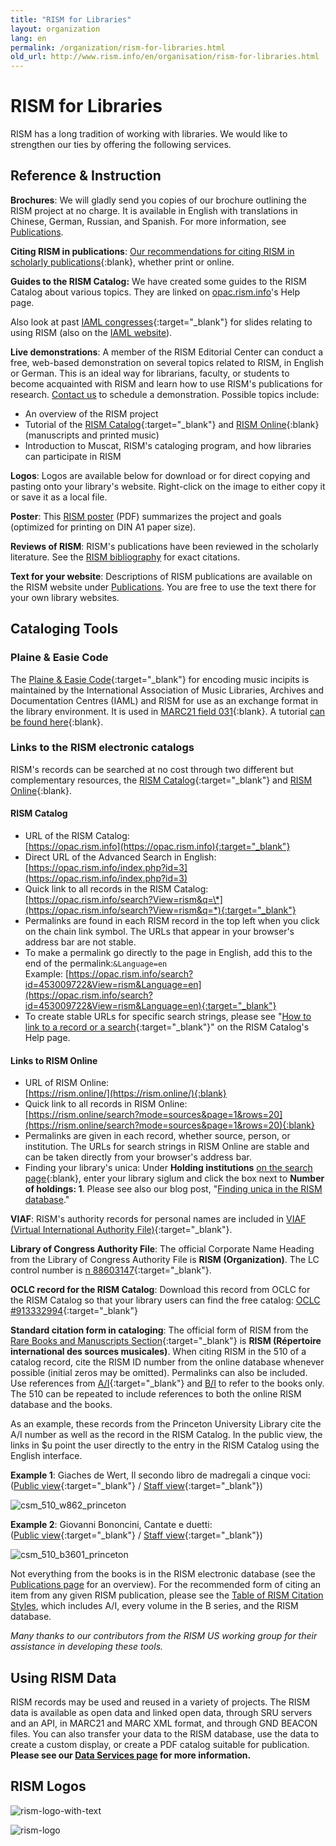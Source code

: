 ```yaml
---
title: "RISM for Libraries"
layout: organization
lang: en
permalink: /organization/rism-for-libraries.html
old_url: http://www.rism.info/en/organisation/rism-for-libraries.html
---
```


# RISM for Libraries

RISM has a long tradition of working with libraries. We would like to strengthen our ties by offering the following services.

## Reference & Instruction

**Brochures**: We will gladly send you copies of our brochure outlining the RISM project at no charge. It is available in English with translations in Chinese, German, Russian, and Spanish. For more information, see [Publications](/publications/brochures.html).

**Citing RISM in publications**: [Our recommendations for citing RISM in scholarly publications](https://rism.info/new_at_rism/2022/05/19/how-to-cite-rism.html){:blank}, whether print or online.  

**Guides to the RISM Catalog:** We have created some guides to the RISM Catalog about various topics. They are linked on [opac.rism.info](http://opac.rism.info)'s Help page.

Also look at past [IAML congresses](/publications.html){:target="_blank"} for slides relating to using RISM (also on the [IAML website](http://www.iaml.info/r-projects)).

**Live demonstrations**: A member of the RISM Editorial Center can conduct a free, web-based demonstration on several topics related to RISM, in English or German. This is an ideal way for librarians, faculty, or students to become acquainted with RISM and learn how to use RISM's publications for research. [Contact us](mailto:contact@rism.info) to schedule a demonstration. Possible topics include:

* An overview of the RISM project
* Tutorial of the [RISM Catalog](https://opac.rism.info/){:target="_blank"} and [RISM Online](https://rism.online/){:blank} (manuscripts and printed music)
* Introduction to Muscat, RISM's cataloging program, and how libraries can participate in RISM

**Logos**: Logos are available below for download or for direct copying and pasting onto your library's website. Right-click on the image to either copy it or save it as a local file.

**Poster**: This [RISM poster](/resources/organization/2019_RISM_poster_web_A1.pdf) (PDF) summarizes the project and goals (optimized for printing on DIN A1 paper size).

**Reviews of RISM**: RISM's publications have been reviewed in the scholarly literature. See the [RISM bibliography](/publications/bibliography.html) for exact citations.

**Text for your website**: Descriptions of RISM publications are available on the RISM website under [Publications](/publications.html). You are free to use the text there for your own library websites.

## Cataloging Tools

### Plaine & Easie Code  
The [Plaine & Easie Code](https://www.iaml.info/plaine-easie-code){:target="_blank"} for encoding music incipits is maintained by the International Association of Music Libraries, Archives and Documentation Centres (IAML) and RISM for use as an exchange format in the library environment. It is used in [MARC21 field 031](https://www.loc.gov/marc/bibliographic/bd031.html){:blank}. A tutorial [can be found here](/new_at_rism/2021/06/10/plaine-easie-code-new-tutorial.html){:blank}.

### Links to the RISM electronic catalogs
RISM's records can be searched at no cost through two different but complementary resources, the [RISM Catalog](https://opac.rism.info){:target="_blank"} and [RISM Online](https://rism.online/){:blank}.  

#### RISM Catalog
* URL of the RISM Catalog:  
[https://opac.rism.info](https://opac.rism.info){:target="_blank"}
* Direct URL of the Advanced Search in English:  
[https://opac.rism.info/index.php?id=3](https://opac.rism.info/index.php?id=3)
* Quick link to all records in the RISM Catalog:  
[https://opac.rism.info/search?View=rism&q=\*](https://opac.rism.info/search?View=rism&q=*){:target="_blank"}
* Permalinks are found in each RISM record in the top left when you click on the chain link symbol. The URLs that appear in your browser's address bar are not stable.
* To make a permalink go directly to the page in English, add this to the end of the permalink:`&Language=en`  
Example: [https://opac.rism.info/search?id=453009722&View=rism&Language=en](https://opac.rism.info/search?id=453009722&View=rism&Language=en){:target="_blank"}
* To create stable URLs for specific search strings, please see "[How to link to a record or a search](https://opac.rism.info/index.php?id=8&L=0#c49){:target="_blank"}" on the RISM Catalog's Help page.

#### Links to RISM Online  
* URL of RISM Online:  
[https://rism.online/](https://rism.online/){:blank}  
* Quick link to all records in RISM Online:  
[https://rism.online/search?mode=sources&page=1&rows=20](https://rism.online/search?mode=sources&page=1&rows=20){:blank}  
* Permalinks are given in each record, whether source, person, or institution. The URLs for search strings in RISM Online are stable and can be taken directly from your browser's address bar.  
* Finding your library's unica: Under **Holding institutions** [on the search page](https://rism.online/){:blank}, enter your library siglum and click the box next to **Number of holdings: 1**. Please see also our blog post, "[Finding unica in the RISM database](/electronic_resources/2023/08/31/finding-unica-in-the-rism-database.html)."

**VIAF**: RISM's authority records for personal names are included in [VIAF (Virtual International Authority File)](http://www.viaf.org/){:target="_blank"}.

**Library of Congress Authority File**: The official Corporate Name Heading from the Library of Congress Authority File is **RISM (Organization)**. The LC control number is [n 88603147](https://lccn.loc.gov/n88603147){:target="_blank"}.

**OCLC record for the RISM Catalog**: Download this record from OCLC for the RISM Catalog so that your library users can find the free catalog: [OCLC #913332994](http://www.worldcat.org/oclc/913332994){:target="_blank"}

**Standard citation form in cataloging**: The official form of RISM from the [Rare Books and Manuscripts Section](https://rbms.info/scf/?scf_entries=rism-repertoire-international-des-sources-musicales){:target="_blank"} is **RISM (Répertoire international des sources musicales)**. When citing RISM in the 510 of a catalog record, cite the RISM ID number from the online database whenever possible (initial zeros may be omitted). Permalinks can also be included. Use references from [A/I](/publications.html#series-a-inventories-of-musical-sources){:target="_blank"} and [B/I](/publications.html#series-b-bibliographies-organized-by-topic) to refer to the books only. The 510 can be repeated to include references to both the online RISM database and the books.

As an example, these records from the Princeton University Library cite the A/I number as well as the record in the RISM Catalog. In the public view, the links in $u point the user directly to the entry in the RISM Catalog using the English interface.

**Example 1**: Giaches de Wert, Il secondo libro de madregali a cinque voci:  
([Public view](https://catalog.princeton.edu/catalog/10096131){:target="_blank"} / [Staff view](https://catalog.princeton.edu/catalog/10096131/staff_view){:target="_blank"})

![csm_510_w862_princeton](/images/organization/csm_510_w862_princeton.jpg)

**Example 2**: Giovanni Bononcini, Cantate e duetti:  
([Public view](https://catalog.princeton.edu/catalog/1751797){:target="_blank"} / [Staff view](https://catalog.princeton.edu/catalog/1751797/staff_view){:target="_blank"})

![csm_510_b3601_princeton](/images/organization/csm_510_b3601_princeton.jpg)

Not everything from the books is in the RISM electronic database (see the [Publications page](/publications.html) for an overview). For the recommended form of citing an item from any given RISM publication, please see the [Table of RISM Citation Styles](/resources/organization/table-of-rism-citation-styles.pdf), which includes A/I, every volume in the B series, and the RISM database.

*Many thanks to our contributors from the RISM US working group for their assistance in developing these tools.*

## Using RISM Data

RISM records may be used and reused in a variety of projects. The RISM data is available as open data and linked open data, through SRU servers and an API, in MARC21 and MARC XML format, and through GND BEACON files. You can also transfer your data to the RISM database, use the data to create a custom display, or create a PDF catalog suitable for publication. **Please see our [Data Services page](/community/data-services.html) for more information.**

## RISM Logos

![rism-logo-with-text](/images/organization/rism-logo-with-text.png)

![rism-logo](/images/organization/rism-logo.png)
